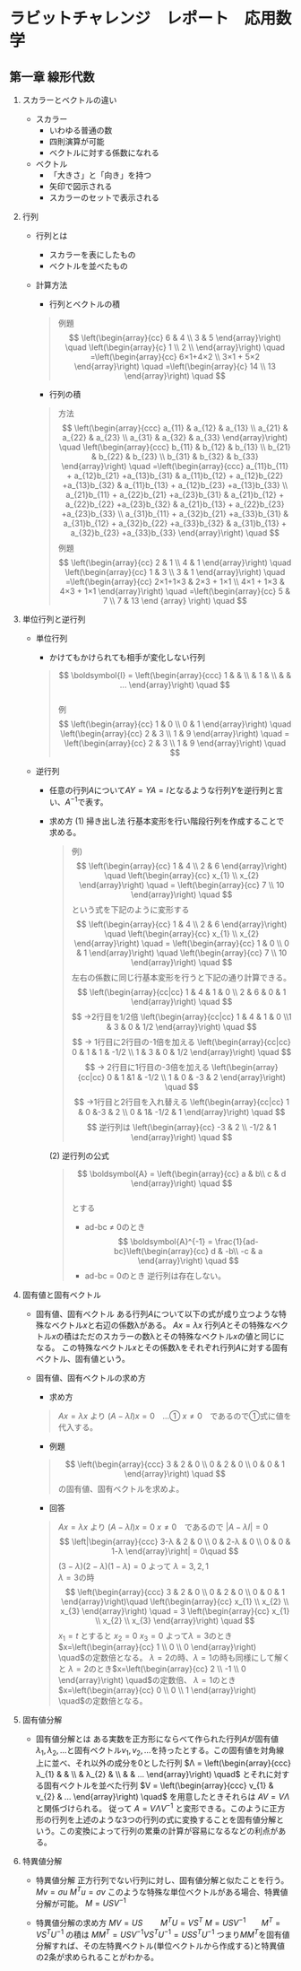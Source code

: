 # ラビットチャレンジ　レポート　応用数学

## 第一章 線形代数

1. スカラーとベクトルの違い
   - スカラー
      - いわゆる普通の数
      - 四則演算が可能
      - ベクトルに対する係数になれる
   - ベクトル
     - 「大きさ」と「向き」を持つ
     - 矢印で図示される
     - スカラーのセットで表示される

2. 行列

   - 行列とは

     - スカラーを表にしたもの
     - ベクトルを並べたもの

   - 計算方法
     - 行列とベクトルの積

      > 例題
      > $$
\left(\begin{array}{cc}
6 & 4 \\ 3 & 5
\end{array}\right) \quad
\left(\begin{array}{c}
1 \\
2 \\
\end{array}\right) \quad
=\left(\begin{array}{cc}
6×1+4×2 \\ 3×1 + 5×2
\end{array}\right) \quad
=\left(\begin{array}{c}
14 \\ 13
\end{array}\right) \quad
      > $$
      - 行列の積
      > 方法
      > $$
\left(\begin{array}{ccc}
            a_{11}  & a_{12} & a_{13} \\ a_{21}  & a_{22} & a_{23} \\ a_{31}  & a_{32} & a_{33}
        \end{array}\right) \quad
\left(\begin{array}{ccc}
            b_{11}  & b_{12} & b_{13} \\ b_{21}  & b_{22} & b_{23} \\ b_{31}  & b_{32} & b_{33}
        \end{array}\right) \quad
         =\left(\begin{array}{ccc}
            a_{11}b_{11} + a_{12}b_{21} +a_{13}b_{31}  & a_{11}b_{12} + a_{12}b_{22} +a_{13}b_{32} & a_{11}b_{13} + a_{12}b_{23} +a_{13}b_{33} \\ a_{21}b_{11} + a_{22}b_{21} +a_{23}b_{31}  & a_{21}b_{12} + a_{22}b_{22} +a_{23}b_{32} & a_{21}b_{13} + a_{22}b_{23} +a_{23}b_{33} \\ a_{31}b_{11} + a_{32}b_{21} +a_{33}b_{31}  & a_{31}b_{12} + a_{32}b_{22} +a_{33}b_{32} & a_{31}b_{13} + a_{32}b_{23} +a_{33}b_{33}
        \end{array}\right) \quad
      > $$
      > 例題
      >  $$
\left(\begin{array}{cc}
            2 & 1 \\ 4 & 1
        \end{array}\right) \quad
\left(\begin{array}{cc}
           1 & 3 \\ 3 & 1
        \end{array}\right) \quad
         =\left(\begin{array}{cc}
            2×1+1×3 & 2×3 + 1×1 \\ 4×1 + 1×3 & 4×3 + 1×1
        \end{array}\right) \quad
        =\left(\begin{array}{cc}
        5 & 7 \\ 7 & 13
        \end {array} \right) \quad
      > $$

3. 単位行列と逆行列
     - 単位行列

       - かけてもかけられても相手が変化しない行列
        > $$
\boldsymbol{I} = \left(\begin{array}{ccc}
            1 &  & \\  & 1 & \\  & & ...
        \end{array}\right) \quad
        $$  
        > 例
        >$$
\left(\begin{array}{cc}
            1 & 0 \\ 0 & 1
        \end{array}\right) \quad
        \left(\begin{array}{cc}
            2 & 3 \\ 1 & 9
        \end{array}\right) \quad
       = \left(\begin{array}{cc}
            2 & 3 \\ 1 & 9
        \end{array}\right) \quad
        $$  
     - 逆行列
       - 任意の行列$A$について$AY=YA=I$となるような行列$Y$を逆行列と言い、$A^{-1}$で表す。
       - 求め方
(1) 掃き出し法
           行基本変形を行い階段行列を作成することで求める。
           > 例)
           >$$
\left(\begin{array}{cc}
            1 & 4 \\ 2 & 6
        \end{array}\right) \quad
        \left(\begin{array}{cc}
            x_{1} \\ x_{2}
        \end{array}\right) \quad
       = \left(\begin{array}{cc}
            7 \\ 10
        \end{array}\right) \quad
            >$$
            >という式を下記のように変形する
            >$$
\left(\begin{array}{cc}
            1 & 4 \\ 2 & 6
        \end{array}\right) \quad
        \left(\begin{array}{cc}
            x_{1} \\ x_{2}
        \end{array}\right) \quad
       = \left(\begin{array}{cc}
            1 & 0 \\ 0 & 1
        \end{array}\right) \quad
       \left(\begin{array}{cc}
            7 \\ 10
        \end{array}\right) \quad
            > $$
            > 左右の係数に同じ行基本変形を行うと下記の通り計算できる。
            >$$
\left(\begin{array}{cc|cc}
            1 & 4 & 1 & 0 \\  2 & 6 & 0 & 1
        \end{array}\right) \quad
            >$$
            >$$
        →2行目を1/2倍
        \left(\begin{array}{cc|cc}
            1 & 4 & 1 & 0 \\1 & 3  & 0 & 1/2
        \end{array}\right) \quad
          >$$
          >$$
        → 1行目に2行目の-1倍を加える
        \left(\begin{array}{cc|cc}
            0 & 1 & 1 & -1/2 \\ 1 & 3  & 0 & 1/2
        \end{array}\right) \quad
          >$$
          >$$
        → 2行目に1行目の-3倍を加える
        \left(\begin{array}{cc|cc}
            0 & 1 &1 & -1/2 \\ 1 & 0  & -3 & 2
        \end{array}\right) \quad
          >$$
          >$$
        →1行目と2行目を入れ替える
        \left(\begin{array}{cc|cc}
             1 & 0 &-3 & 2 \\ 0 & 1& -1/2 &  1
        \end{array}\right) \quad
          >$$
          >$$
        逆行列は
        \left(\begin{array}{cc}
             -3 & 2 \\ -1/2 &  1
        \end{array}\right) \quad
          >$$

            (2) 逆行列の公式
            >$$
\boldsymbol{A} = \left(\begin{array}{cc}
            a & b\\ c & d  
        \end{array}\right) \quad
            >$$  
            > とする
            > - ad-bc ≠ 0のとき
            > $$
\boldsymbol{A}^{-1} = \frac{1}{ad-bc}\left(\begin{array}{cc}
          d & -b\\ -c & a  
        \end{array}\right) \quad
            >$$
            > - ad-bc = 0のとき
            > 逆行列は存在しない。

4. 固有値と固有ベクトル

   - 固有値、固有ベクトル
    ある行列$A$について以下の式が成り立つような特殊なベクトル$x$と右辺の係数λがある。
    $Ax=λx$
    行列$A$とその特殊なベクトル$x$の積はただのスカラーの数λとその特殊なベクトル$x$の値と同じになる。
    この特殊なベクトル$x$とその係数λをそれぞれ行列$A$に対する固有ベクトル、固有値という。
  
   - 固有値、固有ベクトルの求め方
     - 求め方
     > $Ax=λx$ より
     > $(A-λI)x=0$　…①
     > $x≠0$　であるので①式に値を代入する。
     - 例題
     >$$
        \left(\begin{array}{ccc}
             3 & 2 & 0 \\ 0 & 2 & 0 \\ 0 & 0 & 1
        \end{array}\right) \quad
     >$$
     >の固有値、固有ベクトルを求めよ。
     - 回答
     > $Ax=λx$ より
     > $(A-λI)x=0$
     > $x≠0$　であるので
     >$|A-λI|=0$
     >$$
        \left|\begin{array}{ccc}
             3-λ & 2 & 0 \\ 0 & 2-λ & 0 \\ 0 & 0 & 1-λ
        \end{array}\right| = 0\quad
     >$$
     >$(3-λ)(2-λ)(1-λ)=0$ よって
     >$λ=3,2,1$  
     >$λ=3$の時
     >$$
        \left(\begin{array}{ccc}
             3 & 2 & 0 \\ 0 & 2 & 0 \\ 0 & 0 & 1
        \end{array}\right)\quad
        \left(\begin{array}{cc}
            x_{1} \\ x_{2} \\ x_{3}
        \end{array}\right) \quad
       = 3 \left(\begin{array}{cc}
             x_{1} \\ x_{2} \\ x_{3}
        \end{array}\right) \quad
     >$$
     >$x_{1} = t$ とすると
     >$x_{2} = 0$
     >$x_{3} = 0$
     >よって$λ=3$のとき$x=\left(\begin{array}{cc}
             1 \\ 0 \\ 0
        \end{array}\right) \quad$の定数倍となる。
     >$λ=2$の時、$λ=1$の時も同様にして解くと
     >$λ=2$のとき$x=\left(\begin{array}{cc}
             2 \\ -1 \\ 0
        \end{array}\right) \quad$の定数倍、
     >$λ=1$のとき$x=\left(\begin{array}{cc}
             0 \\ 0 \\ 1
        \end{array}\right) \quad$の定数倍となる。

5. 固有値分解

   - 固有値分解とは
     ある実数を正方形にならべて作られた行列$A$が固有値 $λ_{1}, λ_{2}, ...$と固有ベクトル$v_{1}, v_{2}, ...$を持ったとする。この固有値を対角線上に並べ、それ以外の成分を0とした行列
     $Λ = \left(\begin{array}{ccc}
             λ_{1} & & \\  & λ_{2} &  \\ & & ...
        \end{array}\right) \quad$
    とそれに対する固有ベクトルを並べた行列
    $V = \left(\begin{array}{ccc}
             v_{1} & v_{2} & ...
        \end{array}\right) \quad$
    を用意したときそれらは
    $AV = VΛ$
    と関係づけられる。
    従って
    $A = VΛV^{-1}$
    と変形できる。このように正方形の行列を上述のような3つの行列の式に変換することを固有値分解という。この変換によって行列の累乗の計算が容易になるなどの利点がある。

6. 特異値分解

   - 特異値分解
    正方行列でない行列に対し、固有値分解と似たことを行う。
    $Mv = σu$
    $M^{T}u = σv$
    このような特殊な単位ベクトルがある場合、特異値分解が可能。
    $M = USV^{-1}$

   - 特異値分解の求め方
    $MV = US$　　     $M^{T}U = VS^{T}$
    $M = USV^{-1}$　　$M^{T} = VS^{T}U^{-1}$
    の積は
    $MM^{T} = USV^{-1}VS^{T}U^{-1} = USS^{T}U^{-1}$
    つまり$MM^{T}$を固有値分解すれば、その左特異ベクトル(単位ベクトルから作成する)と特異値の2条が求められることがわかる。
